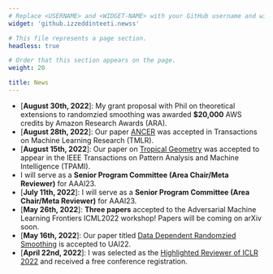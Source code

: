 ```yaml
---
# Replace <USERNAME> and <WIDGET-NAME> with your GitHub username and widget name, respectively.
widget: 'github.izzeddinteeti.newss'

# This file represents a page section.
headless: true

# Order that this section appears on the page.
weight: 20

title: News
---
```

* [**August 30th, 2022**]: My grant proposal with Phil on theoretical extensions to randomzied smoothing was awarded **$20,000** AWS credits by Amazon Research Awards (ARA).
* [**August 28th, 2022**]: Our paper [ANCER](https://pubmed.ncbi.nlm.nih.gov/36001517/) was accepted in Transactions on Machine Learning Research (TMLR).
* [**August 15th, 2022**]: Our paper on [Tropical Geometry](https://openreview.net/forum?id=7j0GI6tPYi) was accepted to appear in the IEEE Transactions on Pattern Analysis and Machine Intelligence (TPAMI).
* I will serve as a **Senior Program Committee (Area Chair/Meta Reviewer)** for AAAI23.
* [**July 11th, 2022**]: I will serve as a **Senior Program Committee (Area Chair/Meta Reviewer)** for AAAI23.
* [**May 26th, 2022**]: **Three papers** accepted to the Adversarial Machine Learning Frontiers ICML2022 workshop! Papers will be coming on arXiv soon.
* [**May 16th, 2022**]: Our paper titled [Data Dependent Randomzied Smoothing](https://arxiv.org/abs/2012.04351)  is accepted to UAI22.
* [**April 22nd, 2022**]: I was selected as the [Highlighted Reviewer of ICLR 2022](https://iclr.cc/Conferences/2022/Reviewers) and received a free conference registration.